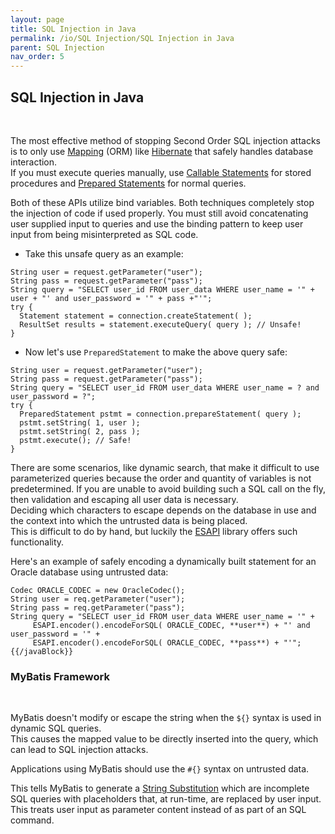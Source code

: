 ```yaml
---
layout: page
title: SQL Injection in Java
permalink: /io/SQL Injection/SQL Injection in Java
parent: SQL Injection
nav_order: 5
---
```


## SQL Injection in Java 
<br/>

The most effective method of stopping Second Order SQL injection attacks is to only use [Mapping](https://en.wikipedia.org/wiki/Object%E2%80%93relational_mapping) (ORM) like [Hibernate](https://hibernate.org/orm/) that safely handles database interaction. 
<br/>
If you must execute queries manually, use [Callable Statements](https://docs.oracle.com/javase/6/docs/api/index.html) for stored procedures and [Prepared Statements](https://docs.oracle.com/javase/6/docs/api/index.html) for normal queries. 

Both of these APIs utilize bind variables. Both techniques completely stop the injection of code if used properly. 
You must still avoid concatenating user supplied input to queries and use the binding pattern to keep user input from being misinterpreted as SQL code.

- Take this unsafe query as an example: 

```
String user = request.getParameter("user");
String pass = request.getParameter("pass");
String query = "SELECT user_id FROM user_data WHERE user_name = '" + user + "' and user_password = '" + pass +"'";
try {
  Statement statement = connection.createStatement( );
  ResultSet results = statement.executeQuery( query ); // Unsafe!
}
```

- Now let's use ```PreparedStatement``` to make the above query safe: 

```
String user = request.getParameter("user");
String pass = request.getParameter("pass");
String query = "SELECT user_id FROM user_data WHERE user_name = ? and user_password = ?";
try {
  PreparedStatement pstmt = connection.prepareStatement( query );
  pstmt.setString( 1, user );
  pstmt.setString( 2, pass );
  pstmt.execute(); // Safe!
}
``` 


There are some scenarios, like dynamic search, that make it difficult to use parameterized queries because the order and quantity 
of variables is not predetermined. If you are unable to avoid building such a SQL call on the fly, then validation and escaping all 
user data is necessary.
<br/>
Deciding which characters to escape depends on the database in use and the context into which the untrusted data is being placed.  
This is difficult to do by hand, but luckily the [ESAPI](https://owasp.org/www-project-enterprise-security-api/) library offers such functionality. 

Here's an example of safely encoding a dynamically built statement for an Oracle database using untrusted data: 

```
Codec ORACLE_CODEC = new OracleCodec();
String user = req.getParameter("user");
String pass = req.getParameter("pass");
String query = "SELECT user_id FROM user_data WHERE user_name = '" + 
     ESAPI.encoder().encodeForSQL( ORACLE_CODEC, **user**) + "' and user_password = '" +
     ESAPI.encoder().encodeForSQL( ORACLE_CODEC, **pass**) + "'";{{/javaBlock}}
```


### MyBatis Framework 
<br/>

MyBatis doesn't modify or escape the string when the ```${}``` syntax is used in dynamic SQL queries.  
This causes the mapped value to be directly inserted into the query, which can lead to SQL injection attacks. 

Applications using MyBatis should use the ```#{}``` syntax on untrusted data. 

This tells MyBatis to generate a [String Substitution](https://mybatis.org/mybatis-3/sqlmap-xml.html#String_Substitution) which are incomplete SQL queries with placeholders that, at run-time, are replaced by user input. 
This treats user input as parameter content instead of as part of an SQL command.  